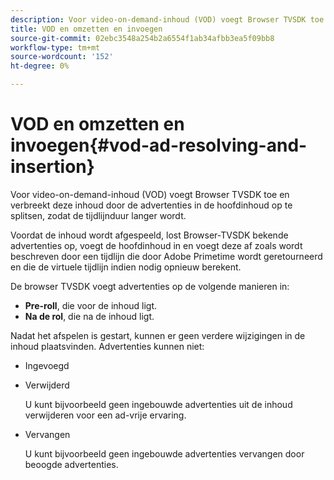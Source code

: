 ```yaml
---
description: Voor video-on-demand-inhoud (VOD) voegt Browser TVSDK toe en verbreekt deze inhoud door de advertenties in de hoofdinhoud op te splitsen, zodat de tijdlijnduur langer wordt.
title: VOD en omzetten en invoegen
source-git-commit: 02ebc3548a254b2a6554f1ab34afbb3ea5f09bb8
workflow-type: tm+mt
source-wordcount: '152'
ht-degree: 0%

---
```


# VOD en omzetten en invoegen{#vod-ad-resolving-and-insertion}

Voor video-on-demand-inhoud (VOD) voegt Browser TVSDK toe en verbreekt deze inhoud door de advertenties in de hoofdinhoud op te splitsen, zodat de tijdlijnduur langer wordt.

Voordat de inhoud wordt afgespeeld, lost Browser-TVSDK bekende advertenties op, voegt de hoofdinhoud in en voegt deze af zoals wordt beschreven door een tijdlijn die door Adobe Primetime wordt geretourneerd en die de virtuele tijdlijn indien nodig opnieuw berekent.

De browser TVSDK voegt advertenties op de volgende manieren in:

* **Pre-roll**, die voor de inhoud ligt.
* **Na de rol**, die na de inhoud ligt.

Nadat het afspelen is gestart, kunnen er geen verdere wijzigingen in de inhoud plaatsvinden. Advertenties kunnen niet:

* Ingevoegd
* Verwijderd

  U kunt bijvoorbeeld geen ingebouwde advertenties uit de inhoud verwijderen voor een ad-vrije ervaring.
* Vervangen

  U kunt bijvoorbeeld geen ingebouwde advertenties vervangen door beoogde advertenties.
